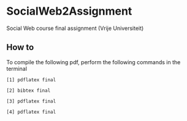 SocialWeb2Assignment
====================

Social Web course final assignment (Vrije Universiteit)

## How to

To compile the following pdf, perform the following commands in the terminal

	[1] pdflatex final

	[2] bibtex final

	[3] pdflatex final

	[4] pdflatex final
